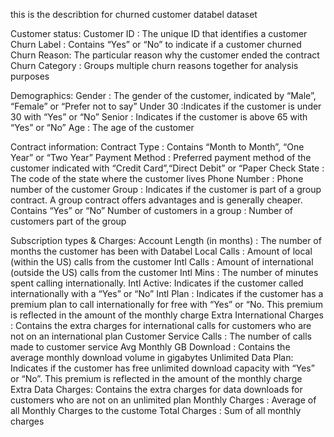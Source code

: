 this is the describtion for churned customer databel dataset


Customer status:
    Customer ID : The unique ID that identifies a customer
    Churn Label : Contains “Yes” or “No” to indicate if a customer churned
    Churn Reason: The particular reason why the customer ended the contract
    Churn Category : Groups multiple churn reasons together for analysis purposes


    
Demographics:
    Gender : The gender of the customer, indicated by “Male”, “Female” or “Prefer not to say”
    Under 30 :Indicates if the customer is under 30 with “Yes” or “No”
    Senior : Indicates if the customer is above 65 with “Yes” or “No”
    Age : The age of the customer


    
Contract information:
    Contract Type : Contains “Month to Month”, “One Year” or “Two Year”
    Payment Method : Preferred payment method of the customer indicated with “Credit                                 Card”,“Direct Debit” or “Paper Check
    State : The code of the state where the customer lives
    Phone Number : Phone number of the customer
    Group : Indicates if the customer is part of a group contract. A group contract offers                     advantages and is generally cheaper. Contains “Yes” or “No”
    Number of customers in a group : Number of customers part of the group




    
Subscription types & Charges:
    Account Length (in months) : The number of months the customer has been with Databel
    Local Calls : Amount of local (within the US) calls from the customer
    Intl Calls : Amount of international (outside the US) calls from the customer
    Intl Mins : The number of minutes spent calling internationally.
    Intl Active: Indicates if the customer called internationally with a “Yes” or “No”
    Intl Plan : 
        Indicates if the customer has a premium plan to
        call internationally for free with “Yes” or “No. This
        premium is reflected in the amount of the monthly
        charge
    Extra International Charges :
        Contains the extra charges for international calls
        for customers who are not on an international plan
    Customer Service Calls :
        The number of calls made to customer service
    Avg Monthly GB Download : 
        Contains the average monthly download volume in gigabytes
    Unlimited Data Plan:
        Indicates if the customer has free unlimited
        download capacity with “Yes” or “No”. This premium
        is reflected in the amount of the monthly charge
    Extra Data Charges:
        Contains the extra charges for data downloads for
        customers who are not on an unlimited plan 
    Monthly Charges : 
        Average of all Monthly Charges to the custome
    Total Charges :
        Sum of all monthly charges

    

    




    
    

  


  
